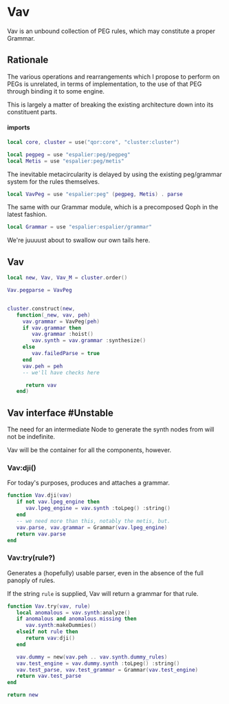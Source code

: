 # Vav


  Vav is an unbound collection of PEG rules, which may constitute a proper
Grammar\.


## Rationale

  The various operations and rearrangements which I propose to perform on
PEGs is unrelated, in terms of implementation, to the use of that PEG through
binding it to some engine\.

This is largely a matter of breaking the existing architecture down into its
constituent parts\.


#### imports

```lua
local core, cluster = use("qor:core", "cluster:cluster")

local pegpeg = use "espalier:peg/pegpeg"
local Metis = use "espalier:peg/metis"
```

The inevitable metacircularity is delayed by using the existing peg/grammar
system for the rules themselves\.

```lua
local VavPeg = use "espalier:peg" (pegpeg, Metis) . parse
```

The same with our Grammar module, which is a precomposed Qoph in the latest
fashion\.

```lua
local Grammar = use "espalier:espalier/grammar"
```

We're juuuust about to swallow our own tails here\.


## Vav

```lua
local new, Vav, Vav_M = cluster.order()

Vav.pegparse = VavPeg


cluster.construct(new,
   function(_new, vav, peh)
     vav.grammar = VavPeg(peh)
     if vav.grammar then
        vav.grammar :hoist()
        vav.synth = vav.grammar :synthesize()
     else
        vav.failedParse = true
     end
     vav.peh = peh
     -- we'll have checks here

      return vav
   end)
```


## Vav interface \#Unstable

The need for an intermediate Node to generate the synth nodes from will not
be indefinite\.

Vav will be the container for all the components, however\.


### Vav:dji\(\)

For today's purposes, produces and attaches a grammar\.

```lua
function Vav.dji(vav)
   if not vav.lpeg_engine then
      vav.lpeg_engine = vav.synth :toLpeg() :string()
   end
   -- we need more than this, notably the metis, but.
   vav.parse, vav.grammar = Grammar(vav.lpeg_engine)
   return vav.parse
end
```


### Vav:try\(rule?\)

Generates a \(hopefully\) usable parser, even in the absence of the full
panoply of rules\.

If the string `rule` is supplied, Vav will return a grammar for that rule\.

```lua
function Vav.try(vav, rule)
   local anomalous = vav.synth:analyze()
   if anomalous and anomalous.missing then
      vav.synth:makeDummies()
   elseif not rule then
      return vav:dji()
   end

   vav.dummy = new(vav.peh .. vav.synth.dummy_rules)
   vav.test_engine = vav.dummy.synth :toLpeg() :string()
   vav.test_parse, vav.test_grammar = Grammar(vav.test_engine)
   return vav.test_parse
end
```

```lua
return new
```

